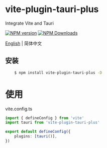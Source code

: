 # vite-plugin-tauri-plus

Integrate Vite and Tauri

[![NPM version](https://img.shields.io/npm/v/vite-plugin-tauri-plus.svg)](https://npmjs.org/package/vite-plugin-tauri-plus)
[![NPM Downloads](https://img.shields.io/npm/dm/vite-plugin-tauri-plus.svg)](https://npmjs.org/package/vite-plugin-tauri-plus)

[English](https://github.com/jardenliu/vite-plugin-tauri/blob/main/packages/tauri-plus/README.md) | 简体中文

## 安装
```bash
    $ npm install vite-plugin-tauri-plus -D
```

# 使用
vite.config.ts
```ts
import { defineConfig } from 'vite'
import tauri from 'vite-plugin-tauri-plus'

export default defineConfig({
    plugins: [tauri()],
})
```